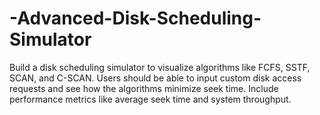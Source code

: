 # -Advanced-Disk-Scheduling-Simulator
Build a disk scheduling simulator to visualize algorithms like FCFS, SSTF, SCAN, and C-SCAN. Users should be able to input custom disk access requests and see how the algorithms minimize seek time. Include performance metrics like average seek time and system throughput.
